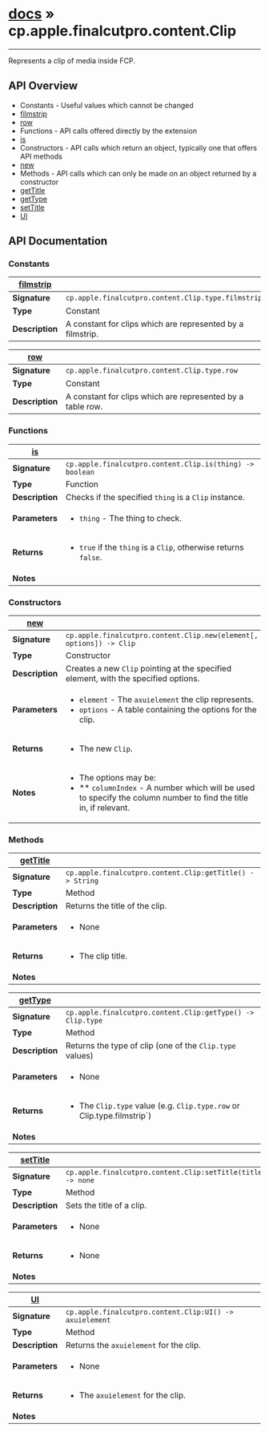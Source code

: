 # [docs](index.md) » cp.apple.finalcutpro.content.Clip
---

Represents a clip of media inside FCP.

## API Overview
* Constants - Useful values which cannot be changed
 * [filmstrip](#filmstrip)
 * [row](#row)
* Functions - API calls offered directly by the extension
 * [is](#is)
* Constructors - API calls which return an object, typically one that offers API methods
 * [new](#new)
* Methods - API calls which can only be made on an object returned by a constructor
 * [getTitle](#getTitle)
 * [getType](#getType)
 * [setTitle](#setTitle)
 * [UI](#UI)

## API Documentation

### Constants

| [filmstrip](#filmstrip)         |                                                                                     |
| --------------------------------------------|-------------------------------------------------------------------------------------|
| **Signature**                               | `cp.apple.finalcutpro.content.Clip.type.filmstrip`                                                                    |
| **Type**                                    | Constant                                                                     |
| **Description**                             | A constant for clips which are represented by a filmstrip.                                                                     |

| [row](#row)         |                                                                                     |
| --------------------------------------------|-------------------------------------------------------------------------------------|
| **Signature**                               | `cp.apple.finalcutpro.content.Clip.type.row`                                                                    |
| **Type**                                    | Constant                                                                     |
| **Description**                             | A constant for clips which are represented by a table row.                                                                     |

### Functions

| [is](#is)         |                                                                                     |
| --------------------------------------------|-------------------------------------------------------------------------------------|
| **Signature**                               | `cp.apple.finalcutpro.content.Clip.is(thing) -> boolean`                                                                    |
| **Type**                                    | Function                                                                     |
| **Description**                             | Checks if the specified `thing` is a `Clip` instance.                                                                     |
| **Parameters**                              | <ul><li>`thing`  - The thing to check.</li></ul> |
| **Returns**                                 | <ul><li>`true` if the `thing` is a `Clip`, otherwise returns `false`.</li></ul>          |
| **Notes**                                   | <ul></ul>                |

### Constructors

| [new](#new)         |                                                                                     |
| --------------------------------------------|-------------------------------------------------------------------------------------|
| **Signature**                               | `cp.apple.finalcutpro.content.Clip.new(element[, options]) -> Clip`                                                                    |
| **Type**                                    | Constructor                                                                     |
| **Description**                             | Creates a new `Clip` pointing at the specified element, with the specified options.                                                                     |
| **Parameters**                              | <ul><li>`element`        - The `axuielement` the clip represents.</li><li>`options`        - A table containing the options for the clip.</li></ul> |
| **Returns**                                 | <ul><li>The new `Clip`.</li></ul>          |
| **Notes**                                   | <ul><li>The options may be:</li><li> ** `columnIndex`   - A number which will be used to specify the column number to find the title in, if relevant.</li></ul>                |

### Methods

| [getTitle](#getTitle)         |                                                                                     |
| --------------------------------------------|-------------------------------------------------------------------------------------|
| **Signature**                               | `cp.apple.finalcutpro.content.Clip:getTitle() -> String`                                                                    |
| **Type**                                    | Method                                                                     |
| **Description**                             | Returns the title of the clip.                                                                     |
| **Parameters**                              | <ul><li>None</li></ul> |
| **Returns**                                 | <ul><li>The clip title.</li></ul>          |
| **Notes**                                   | <ul></ul>                |

| [getType](#getType)         |                                                                                     |
| --------------------------------------------|-------------------------------------------------------------------------------------|
| **Signature**                               | `cp.apple.finalcutpro.content.Clip:getType() -> Clip.type`                                                                    |
| **Type**                                    | Method                                                                     |
| **Description**                             | Returns the type of clip (one of the `Clip.type` values)                                                                     |
| **Parameters**                              | <ul><li>None</li></ul> |
| **Returns**                                 | <ul><li>The `Clip.type` value (e.g. `Clip.type.row` or Clip.type.filmstrip`)</li></ul>          |
| **Notes**                                   | <ul></ul>                |

| [setTitle](#setTitle)         |                                                                                     |
| --------------------------------------------|-------------------------------------------------------------------------------------|
| **Signature**                               | `cp.apple.finalcutpro.content.Clip:setTitle(title) -> none`                                                                    |
| **Type**                                    | Method                                                                     |
| **Description**                             | Sets the title of a clip.                                                                     |
| **Parameters**                              | <ul><li>None</li></ul> |
| **Returns**                                 | <ul><li>None</li></ul>          |
| **Notes**                                   | <ul></ul>                |

| [UI](#UI)         |                                                                                     |
| --------------------------------------------|-------------------------------------------------------------------------------------|
| **Signature**                               | `cp.apple.finalcutpro.content.Clip:UI() -> axuielement`                                                                    |
| **Type**                                    | Method                                                                     |
| **Description**                             | Returns the `axuielement` for the clip.                                                                     |
| **Parameters**                              | <ul><li>None</li></ul> |
| **Returns**                                 | <ul><li>The `axuielement` for the clip.</li></ul>          |
| **Notes**                                   | <ul></ul>                |

